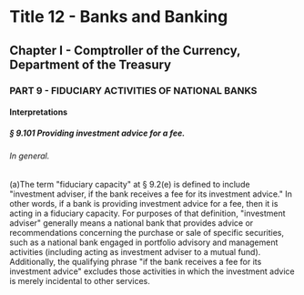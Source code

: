 
# Title 12 - Banks and Banking
## Chapter I - Comptroller of the Currency, Department of the Treasury
### PART 9 - FIDUCIARY ACTIVITIES OF NATIONAL BANKS
#### Interpretations
##### § 9.101 Providing investment advice for a fee.
###### In general.

(a)The term "fiduciary capacity" at § 9.2(e) is defined to include "investment adviser, if the bank receives a fee for its investment advice." In other words, if a bank is providing investment advice for a fee, then it is acting in a fiduciary capacity. For purposes of that definition, "investment adviser" generally means a national bank that provides advice or recommendations concerning the purchase or sale of specific securities, such as a national bank engaged in portfolio advisory and management activities (including acting as investment adviser to a mutual fund). Additionally, the qualifying phrase "if the bank receives a fee for its investment advice" excludes those activities in which the investment advice is merely incidental to other services.
